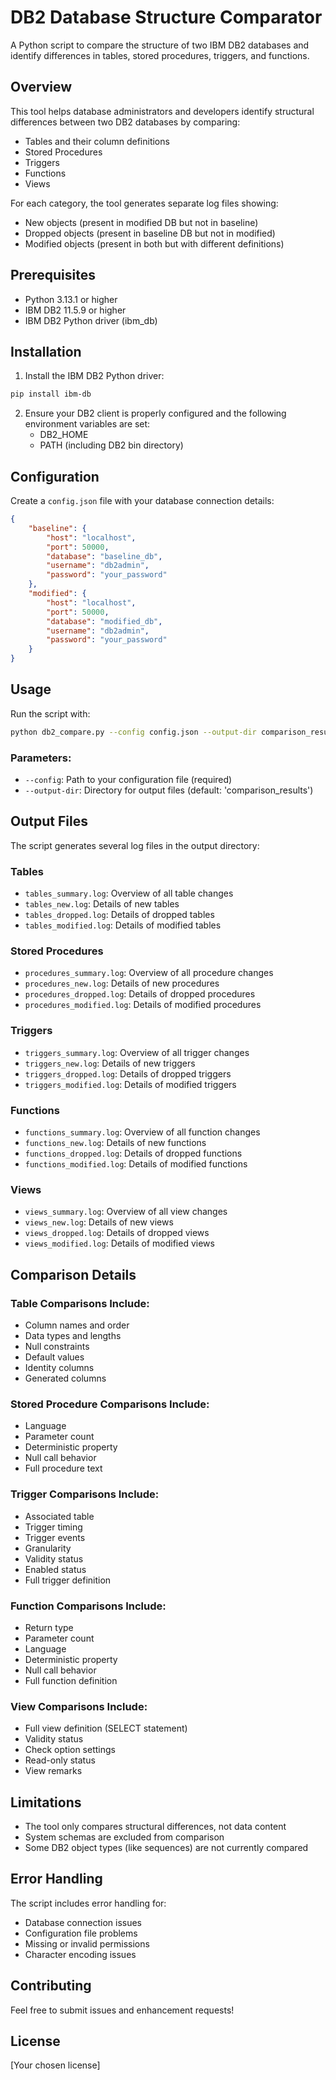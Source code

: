 # DB2 Database Structure Comparator

A Python script to compare the structure of two IBM DB2 databases and identify differences in tables, stored procedures, triggers, and functions.

## Overview

This tool helps database administrators and developers identify structural differences between two DB2 databases by comparing:
- Tables and their column definitions
- Stored Procedures
- Triggers
- Functions
- Views

For each category, the tool generates separate log files showing:
- New objects (present in modified DB but not in baseline)
- Dropped objects (present in baseline DB but not in modified)
- Modified objects (present in both but with different definitions)

## Prerequisites

- Python 3.13.1 or higher
- IBM DB2 11.5.9 or higher
- IBM DB2 Python driver (ibm_db)

## Installation

1. Install the IBM DB2 Python driver:
```bash
pip install ibm-db
```

2. Ensure your DB2 client is properly configured and the following environment variables are set:
   - DB2_HOME
   - PATH (including DB2 bin directory)

## Configuration

Create a `config.json` file with your database connection details:

```json
{
    "baseline": {
        "host": "localhost",
        "port": 50000,
        "database": "baseline_db",
        "username": "db2admin",
        "password": "your_password"
    },
    "modified": {
        "host": "localhost",
        "port": 50000,
        "database": "modified_db",
        "username": "db2admin",
        "password": "your_password"
    }
}
```

## Usage

Run the script with:

```bash
python db2_compare.py --config config.json --output-dir comparison_results
```

### Parameters:
- `--config`: Path to your configuration file (required)
- `--output-dir`: Directory for output files (default: 'comparison_results')

## Output Files

The script generates several log files in the output directory:

### Tables
- `tables_summary.log`: Overview of all table changes
- `tables_new.log`: Details of new tables
- `tables_dropped.log`: Details of dropped tables
- `tables_modified.log`: Details of modified tables

### Stored Procedures
- `procedures_summary.log`: Overview of all procedure changes
- `procedures_new.log`: Details of new procedures
- `procedures_dropped.log`: Details of dropped procedures
- `procedures_modified.log`: Details of modified procedures

### Triggers
- `triggers_summary.log`: Overview of all trigger changes
- `triggers_new.log`: Details of new triggers
- `triggers_dropped.log`: Details of dropped triggers
- `triggers_modified.log`: Details of modified triggers

### Functions
- `functions_summary.log`: Overview of all function changes
- `functions_new.log`: Details of new functions
- `functions_dropped.log`: Details of dropped functions
- `functions_modified.log`: Details of modified functions

### Views
- `views_summary.log`: Overview of all view changes
- `views_new.log`: Details of new views
- `views_dropped.log`: Details of dropped views
- `views_modified.log`: Details of modified views

## Comparison Details

### Table Comparisons Include:
- Column names and order
- Data types and lengths
- Null constraints
- Default values
- Identity columns
- Generated columns

### Stored Procedure Comparisons Include:
- Language
- Parameter count
- Deterministic property
- Null call behavior
- Full procedure text

### Trigger Comparisons Include:
- Associated table
- Trigger timing
- Trigger events
- Granularity
- Validity status
- Enabled status
- Full trigger definition

### Function Comparisons Include:
- Return type
- Parameter count
- Language
- Deterministic property
- Null call behavior
- Full function definition

### View Comparisons Include:
- Full view definition (SELECT statement)
- Validity status
- Check option settings
- Read-only status
- View remarks

## Limitations

- The tool only compares structural differences, not data content
- System schemas are excluded from comparison
- Some DB2 object types (like sequences) are not currently compared

## Error Handling

The script includes error handling for:
- Database connection issues
- Configuration file problems
- Missing or invalid permissions
- Character encoding issues

## Contributing

Feel free to submit issues and enhancement requests!

## License

[Your chosen license]
